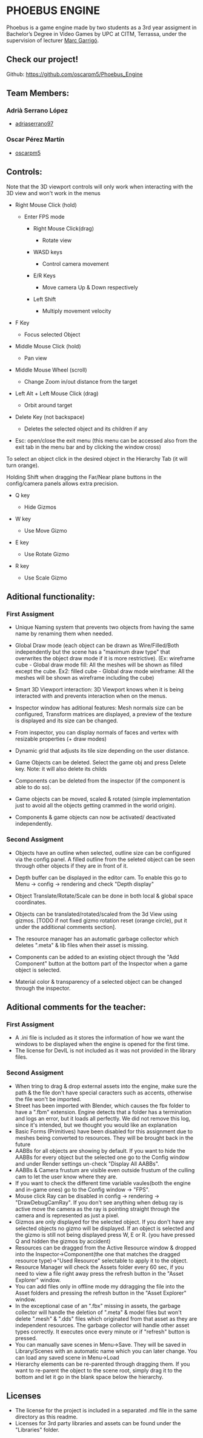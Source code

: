 ﻿# PHOEBUS ENGINE

Phoebus is a game engine made by two students as a 3rd year assigment in Bachelor’s Degree in Video Games by UPC at CITM, Terrassa, under the supervision of lecturer [Marc Garrigó](www.linkedin.com/in/mgarrigo/).



## Check our project!

Github:		https://github.com/oscarpm5/Phoebus_Engine


## Team Members:

### Adrià Serrano López
* [adriaserrano97](https://github.com/adriaserrano97)


### Oscar Pérez Martín
* [oscarpm5](https://github.com/oscarpm5)




## Controls:
Note that the 3D viewport controls will only work when interacting with the 3D view and won't work in the menus


* Right Mouse Click (hold)
	- Enter FPS mode
	
		* Right Mouse Click(drag)
			- Rotate view
	
		* WASD keys
			- Control camera movement
	
		* E/R Keys
			- Move camera Up & Down respectively
	
		* Left Shift
			- Multiply movement velocity


* F Key
	- Focus selected Object


* Middle Mouse Click (hold)
	- Pan view


* Middle Mouse Wheel (scroll)
	- Change Zoom in/out distance from the target


* Left Alt + Left Mouse Click (drag)
	- Orbit around target


* Delete Key (not backspace)
	- Deletes the selected object and its children if any


* Esc: open/close the exit menu (this menu can be accessed also from the exit tab in the menu bar and by clicking the window cross)


To select an object click in the desired object in the Hierarchy Tab (it will turn orange). 

Holding Shift when dragging the Far/Near plane buttons in the config/camera panels allows extra precision.



* Q key
	- Hide Gizmos

* W key
	- Use Move Gizmo

* E key
	- Use Rotate Gizmo

* R key
	- Use Scale Gizmo




## Aditional functionality:

### First Assigment

* Unique Naming system that prevents two objects from having the same name by renaming them when needed. 

* Global Draw mode (each object can be drawn as Wire/Filled/Both independently but the scene has a "maximum draw type" that overwrites the object draw mode if it is more restrictive).
(Ex: wireframe cube - Global draw mode fill: All the meshes will be shown as filled except the cube. 
Ex2: filled cube - Global draw mode wireframe: All the meshes will be shown as wireframe including the cube)

* Smart 3D Viewport interaction: 3D Viewport knows when it is being interacted with and prevents interaction when on the menus.

* Inspector window has aditional features: Mesh normals size can be configured, Transform matrices are displayed, a preview of the texture is displayed and its size can be changed.

* From inspector, you can display normals of faces and vertex with resizable properties (+ draw modes)

* Dynamic grid that adjusts its tile size depending on the user distance.

* Game Objects can be deleted. Select the game obj and press Delete key. Note: it will also delete its childs

* Components can be deleted from the inspector (if the component is able to do so).

* Game objects can be moved, scaled & rotated (simple implementation just to avoid all the objects getting crammed in the world origin).

* Components & game objects can now be activated/ deactivated independently.

### Second Assigment

* Objects have an outline when selected, outline size can be configured via the config panel. A filled outline from the seleted object can be seen through other objects if they are in front of it.

* Depth buffer can be displayed in the editor cam. To enable this go to Menu -> config -> rendering and check "Depth display"

* Object Translate/Rotate/Scale can be done in both local & global space coordinates.

* Objects can be translated/rotated/scaled from the 3d View using gizmos. [TODO if not fixed gizmo rotation reset (orange circle), put it under the additional comments section]. 

* The resource manager has an automatic garbage collector which deletes ".meta" & lib files when their asset is missing.

* Components can be added to an existing object through the "Add Component" button at the bottom part of the Inspector when a game object is selected.

* Material color & transparency of a selected object can be changed through the inspector.
 
## Aditional comments for the teacher:

### First Assigment

* A .ini file is included as it stores the information of how we want the windows to be displayed when the engine is opened for the first time.
* The license for DevIL is not included as it was not provided in the library files. 

### Second Assigment

* When tring to drag & drop external assets into the engine, make sure the path & the file don't have special caracters such as accents, otherwise the file won't be imported.
* Street has been imported with Blender, which causes the fbx folder to have a ".fbm" extension. Engine detects that a folder has a termination and logs an error, but it loads all perfectly. We did not remove this log, since it's intended, but we thought you would like an explanation
* Basic Forms (Primitives) have been disabled for this assignment due to meshes being converted to resources. They will be brought back in the future
* AABBs for all objects are showing by default. If you want to hide the AABBs for every object but the selected one go to the Config window and under Render settings un-check "Display All AABBs".
* AABBs & Camera frustum are visible even outside frustum of the culling cam to let the user know where they are.
* If you want to check the different time variable vaules(both the engine and in-game ones) go to the Config window -> "FPS".
* Mouse click Ray can be disabled in config -> rendering -> "DrawDebugCamRay". If you don't see anything when debug ray is active move the camera as the ray is pointing straight through the camera and is represented as just a pixel.
* Gizmos are only displayed for the selected object. If you don't have any selected objects no gizmo will be displayed. If an object is selected and the gizmo is still not being displayed press W, E or R. (you have pressed Q and hidden the gizmos by accident)
* Resources can be dragged from the Active Resource window & dropped into the Inspector->Component(the one that matches the dragged resource type)->"Used Resource" selectable to apply it to the object. 
* Resource Manager will check the Assets folder every 60 sec, if you need to view a file right away press the refresh button in the "Asset Explorer" window.
* You can add files only in offline mode my ddragging the file into the Asset folders and pressing the refresh button in the "Asset Explorer" window.
* In the exceptional case of an ".fbx" missing in assets, the garbage collector will handle the deletion of ".meta" & model files but won't delete ".mesh" & ".dds" files which originated from that asset as they are independent resources. The garbage collector will handle other asset types correctly. It executes once every minute or if "refresh" button is pressed. 
* You can manually save scenes in Menu->Save. They will be saved in Library/Scenes with an automatic name which you can later change. You can load any saved scene in Menu->Load
* Hierarchy elements can be re-parented through dragging them. If you want to re-parent the object to the scene root, simply drag it to the bottom and let it go in the blank space below the hierarchy.

## Licenses
* The license for the project is included in a separated .md file in the same directory as this readme.
* Licenses for 3rd party libraries and assets can be found under the "Libraries" folder.

